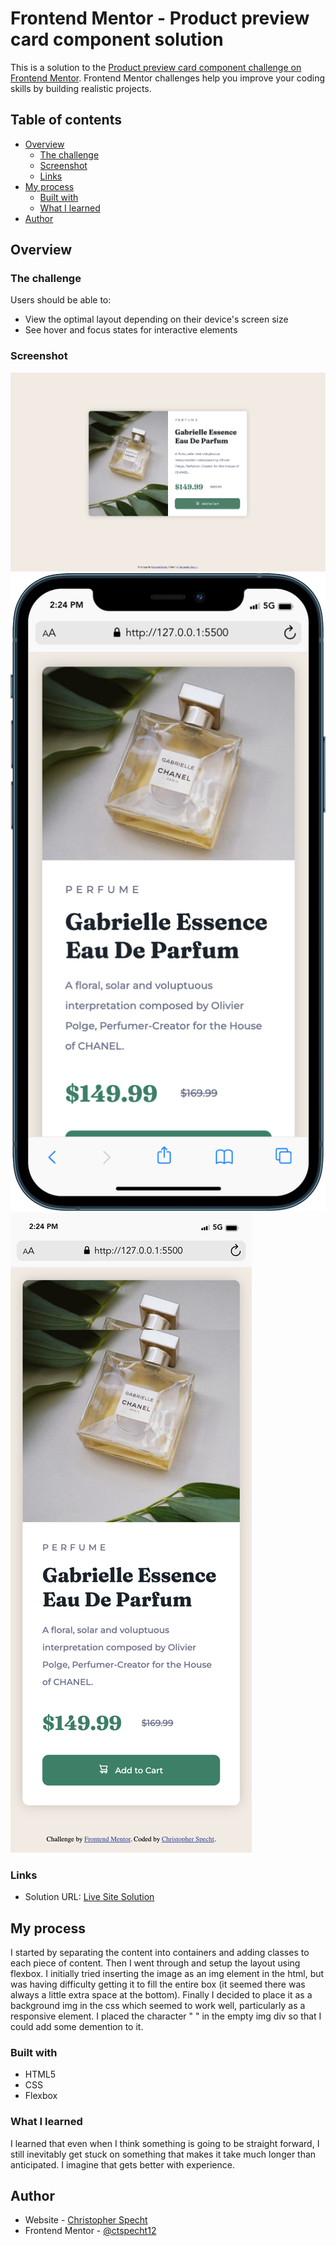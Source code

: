 # Frontend Mentor - Product preview card component solution

This is a solution to the [Product preview card component challenge on Frontend Mentor](https://www.frontendmentor.io/challenges/product-preview-card-component-GO7UmttRfa). Frontend Mentor challenges help you improve your coding skills by building realistic projects.

## Table of contents

- [Overview](#overview)
  - [The challenge](#the-challenge)
  - [Screenshot](#screenshot)
  - [Links](#links)
- [My process](#my-process)
  - [Built with](#built-with)
  - [What I learned](#what-i-learned)
- [Author](#author)

## Overview

### The challenge

Users should be able to:

- View the optimal layout depending on their device's screen size
- See hover and focus states for interactive elements

### Screenshot

![Desktop Solution](./images/Solution-Desktop.png)
![Mobile Solution](./images/Solution-Mobile.png)
![Mobile Fullpage Solution](./images/Solution-Mobile%20Full.png)

### Links

- Solution URL: [Live Site Solution](https://ctspecht12.github.io/FM-product-preview-card-component/)

## My process

I started by separating the content into containers and adding classes to each piece of content. Then I went through and setup the layout using flexbox. I initially tried inserting the image as an img element in the html, but was having difficulty getting it to fill the entire box (it seemed there was always a little extra space at the bottom). Finally I decided to place it as a background img in the css which seemed to work well, particularly as a responsive element. I placed the character "&nbsp;" in the empty img div so that I could add some demention to it.

### Built with

- HTML5
- CSS
- Flexbox

### What I learned

I learned that even when I think something is going to be straight forward, I still inevitably get stuck on something that makes it take much longer than anticipated. I imagine that gets better with experience.

## Author

- Website - [Christopher Specht](https://github.com/ctspecht12)
- Frontend Mentor - [@ctspecht12](https://www.frontendmentor.io/profile/ctspecht12)
